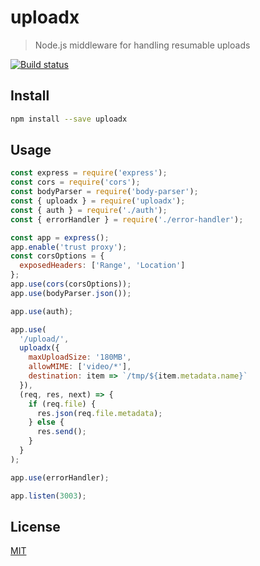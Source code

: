 # uploadx

> Node.js middleware for handling resumable uploads

<!-- [![npm version][npm-image]][npm-url] -->
[![Build status][travis-image]][travis-url]



## Install

```sh
npm install --save uploadx
```

## Usage

```js
const express = require('express');
const cors = require('cors');
const bodyParser = require('body-parser');
const { uploadx } = require('uploadx');
const { auth } = require('./auth');
const { errorHandler } = require('./error-handler');

const app = express();
app.enable('trust proxy');
const corsOptions = {
  exposedHeaders: ['Range', 'Location']
};
app.use(cors(corsOptions));
app.use(bodyParser.json());

app.use(auth);

app.use(
  '/upload/',
  uploadx({
    maxUploadSize: '180MB',
    allowMIME: ['video/*'],
    destination: item => `/tmp/${item.metadata.name}`
  }),
  (req, res, next) => {
    if (req.file) {
      res.json(req.file.metadata);
    } else {
      res.send();
    }
  }
);

app.use(errorHandler);

app.listen(3003);
```

## License

[MIT](LICENSE)

[npm-image]: https://img.shields.io/npm/v/uploadx.svg
[npm-url]: https://www.npmjs.com/package/uploadx
[travis-image]: https://img.shields.io/travis/kukhariev/uploadx/master.svg
[travis-url]: https://travis-ci.org/kukhariev/uploadx
